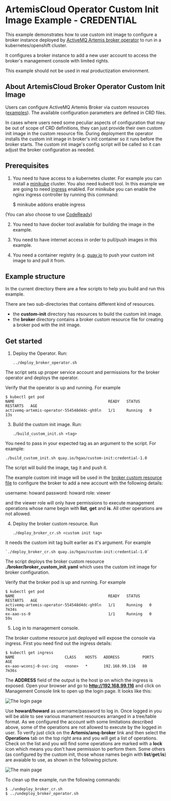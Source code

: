 # ArtemisCloud Operator Custom Init Image Example - CREDENTIAL

This example demonstrates how to use custom init image to configure
a broker instance deployed by [ActiveMQ Artemis broker operator](https://github.com/artemiscloud/activemq-artemis-operator) to run in a kubernetes/openshift cluster.

It configures a broker instance to add a new user account to access the broker's management console with limited rights.

This example should not be used in real productization environment.

## About ArtemisCloud Broker Operator Custom Init Image

Users can configure ActiveMQ Artemis Broker via custom resources ([examples](https://github.com/artemiscloud/activemq-artemis-operator/tree/master/deploy/examples)). The available configuration parameters are defined in CRD files.

In cases where users need some peculiar aspects of configuration that may be out of scope of CRD definitions,
they can just provide their own custom init image in the custom resource file. During deployment the operator installs the custom init image in broker's init container so it runs before the broker starts. The custom init image's config script will be called so it can adjust the broker configuration as needed.

## Prerequisites

1. You need to have access to a kubernetes cluster. For example you can install a [minikube](https://minikube.sigs.k8s.io/docs/) cluster.  You also need kubectl tool. In this example we are going to need [ingress](https://kubernetes.io/docs/concepts/services-networking/ingress/) enabled. For minikube you can enable the nginx ingress controller by running this command:

   $ minikube addons enable ingress
 
(You can also choose to use [CodeReady](https://developers.redhat.com/products/codeready-containers/overview))

2. You need to have docker tool available for building the image in the example.

3. You need to have internet access in order to pull/push images in this example.

4. You need a container registry (e.g. [quay.io](https://quay.io) to push your custom init image to and pull it from.

## Example structure

In the current directory there are a few scripts to help you build and run this example.

There are two sub-directories that contains different kind of resources.

- the **custom-init** directory has resources to build the custom init image.
- the **broker** directory contains a broker custom resource file for creating a broker pod with the init image.

## Get started

1. Deploy the Operator. Run:

    `../deploy_broker_operator.sh`

The script sets up proper service account and permissions for the broker operator and deploys the operator.

Verify that the operator is up and running. For example

    $ kubectl get pod
    NAME                                         READY   STATUS    RESTARTS   AGE
    activemq-artemis-operator-554548d4dc-gh9ln   1/1     Running   0          13s

3. Build the custom init image. Run:

    `./build_custom_init.sh <tag>`

You need to pass in your expected tag as an argument to the script.
For example:

    ./build_custom_init.sh quay.io/hgao/custom-init:credential-1.0

The script will build the image, tag it and push it.

The example custom init image will be used in the [broker custom resource file](broker/broker_custom_init.yaml) to configure the broker to add a new account with the following details:

   username: howard
   password: howard
   role: viewer

and the viewer role will only have permissions to execute management operations whose name begin with **list**, **get** and **is**. All other operations are not allowed. 

4. Deploy the broker custom resource. Run

    `./deploy_broker_cr.sh <custom init tag>`

It needs the custom init tag built earlier as it's argument. For example

    `./deploy_broker_cr.sh quay.io/hgao/custom-init:credential-1.0`

The script deploys the broker custom resource **./broker/broker_custom_init.yaml** which uses the custom init image for broker configuration.

Verify that the broker pod is up and running. For example

    $ kubectl get pod
    NAME                                         READY   STATUS    RESTARTS   AGE
    activemq-artemis-operator-554548d4dc-gh9ln   1/1     Running   0          7m34s
    ex-aao-ss-0                                  1/1     Running   0          59s

5. Log in to management console.

The broker custome resource just deployed will expose the console via ingress. First you need find out the ingress details:

    $ kubectl get ingress
    NAME                      CLASS    HOSTS   ADDRESS          PORTS   AGE
    ex-aao-wconsj-0-svc-ing   <none>   *       192.168.99.116   80      7m36s

The **ADDRESS** field of the output is the host ip on which the ingress is exposed. 
Open your browser and go to **http://192.168.99.116** and click on Management Console link to open up the login page. It looks like this:

![The login page](https://github.com/artemiscloud/artemiscloud-examples/blob/main/operator/init/credential/credential-login.png?raw=true "Management console - login")

Use **howard/howard** as username/password to log in. Once logged in you will be able to see various manament resources arranged in a tree/table format.
As we configured the account with some limitations described above, some of the operations are not allowed to execute by the logged in user. To verify just click on the **Artemis/amq-broker** link and then select the **Operations** tab on the top right area and you will get a list of operations. Check on the list and you will find some operations are marked with a **lock** icon which means you don't have permission to perform them. Some others (as configured by the custom init, those whose names begin with **list**/**get**/**is**) are avaiable to use, as shown in the following picture.

![The main page](credential-operations.png "Management console - operations")

To clean up the example, run the following commands:

    $ ./undeploy_broker_cr.sh
    $ ../undeploy_broker_operator.sh



